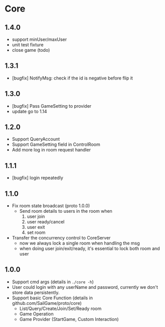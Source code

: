 # Core

## 1.4.0
- support minUser/maxUser
- unit test fixture
- close game (todo)

## 1.3.1
- [bugfix] NotifyMsg: check if the id is negative before flip it

## 1.3.0
- [bugfix] Pass GameSetting to provider
- update go to 1.14

## 1.2.0
- Support QueryAccount
- Support GameSetting field in ControlRoom
- Add more log in room request handler

## 1.1.1
- [bugfix] login repeatedly
## 1.1.0
- Fix room state broadcast (proto 1.0.0)
  - Send room details to users in the room when
    1. user join
    2. user ready/cancel
    3. user exit
    4. set room
- Transfer the concurrency control to CoreServer
  - now we always lock a single room when handling the msg
  - when doing user join/exit/ready, it's essential to lock both room and user

## 1.0.0

- Support cmd args (details in `./core -h`)
- User could login with any userName and password, currently we don't store data persistently.
- Support basic Core Function (details in github.com/SailGame/proto/core)
  - List/Query/Create/Join/Set/Ready room
  - Game Operation
  - Game Provider (StartGame, Custom Interaction)